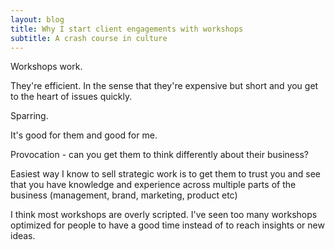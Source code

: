 ```yaml
---
layout: blog
title: Why I start client engagements with workshops
subtitle: A crash course in culture
---
```


Workshops work. 

They're efficient. In the sense that they're expensive but short and you get to the heart of issues quickly.

Sparring.



It's good for them and good for me.

Provocation - can you get them to think differently about their business?

Easiest way I know to sell strategic work is to get them to trust you and see that you have knowledge and experience across multiple parts of the business (management, brand, marketing, product etc)

I think most workshops are overly scripted. I've seen too many workshops optimized for people to have a good time instead of to reach insights or new ideas.